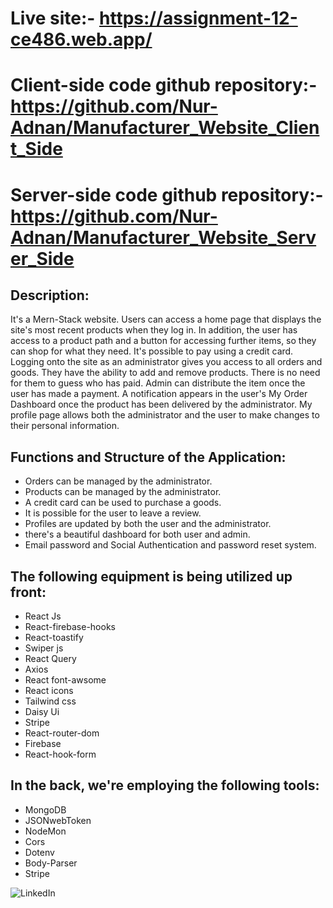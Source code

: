 # Live site:- https://assignment-12-ce486.web.app/
# Client-side code github repository:- https://github.com/Nur-Adnan/Manufacturer_Website_Client_Side
# Server-side code github repository:- https://github.com/Nur-Adnan/Manufacturer_Website_Server_Side

## Description:
It's a Mern-Stack website. Users can access a home page that displays the site's most recent products when they log in. In addition, the user has access to a product path and a button for accessing further items, so they can shop for what they need. It's possible to pay using a credit card. Logging onto the site as an administrator gives you access to all orders and goods. They have the ability to add and remove products. There is no need for them to guess who has paid. Admin can distribute the item once the user has made a payment. A notification appears in the user's My Order Dashboard once the product has been delivered by the administrator. My profile page allows both the administrator and the user to make changes to their personal information.

## Functions and Structure of the Application:

- Orders can be managed by the administrator.
- Products can be managed by the administrator.
- A credit card can be used to purchase a goods.
- It is possible for the user to leave a review.
- Profiles are updated by both the user and the administrator.
- there's a beautiful dashboard for both user and admin.
- Email password and Social Authentication and password reset system.

## The following equipment is being utilized up front:

- React Js
- React-firebase-hooks
- React-toastify
- Swiper js
- React Query
- Axios
- React font-awsome
- React icons
- Tailwind css
- Daisy Ui
- Stripe
- React-router-dom
- Firebase
- React-hook-form

## In the back, we're employing the following tools:
- MongoDB
- JSONwebToken
- NodeMon
- Cors
- Dotenv
- Body-Parser
- Stripe


![LinkedIn](https://user-images.githubusercontent.com/56475820/173347096-d833dae2-e67b-4902-8b91-5ecae62f04b6.jpg)



